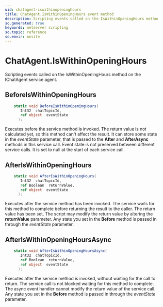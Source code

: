 ```yaml
---
uid: chatagent-iswithinopeninghours
title: ChatAgent.IsWithinOpeningHours event method
description: Scripting events called on the IsWithinOpeningHours method on the ChatAgent service agent.
so.generated: true
keywords: netserver scripting
so.topic: reference
so.envir: onsite
---
```

# ChatAgent.IsWithinOpeningHours

Scripting events called on the <see cref='M:IChatAgent.IsWithinOpeningHours'>IsWithinOpeningHours</see> method on the <see cref='IChatAgent'>IChatAgent</see>  service agent.

## BeforeIsWithinOpeningHours
```cs
    static void BeforeIsWithinOpeningHours(
       Int32  chatTopicId,
       ref object  eventState
      );
```
Executes before the service method is invoked.
The return value is not calculated yet, so this method can't affect the result.
It can store some state in the *eventState* parameter, that is passed to the **After** and **AfterAsync** methods in this service call.
Event state is not preserved between different service calls. It is set to null at the start of each service call.
## AfterIsWithinOpeningHours
```cs
    static void AfterIsWithinOpeningHours(
       Int32  chatTopicId,
       ref Boolean  returnValue,
       ref object  eventState
      );
```
Executes after the service method has been invoked. The service waits for this method to complete before returning the result to the caller.
The return value has been set. The script may modify the return value by altering the **returnValue** parameter.
Any state you set in the **Before** method is passed in through the *eventState* parameter.
## AfterIsWithinOpeningHoursAsync
```cs
    static void AfterIsWithinOpeningHoursAsync(
       Int32  chatTopicId,
       ref Boolean  returnValue,
       ref object  eventState
      );
```
Executes after the service method is invoked, without waiting for the call to return.
The service call is not blocked waiting for this method to complete.
The async event handler cannot modify the return value of the service call.
Any state you set in the **Before** method is passed in through the *eventState* parameter.


